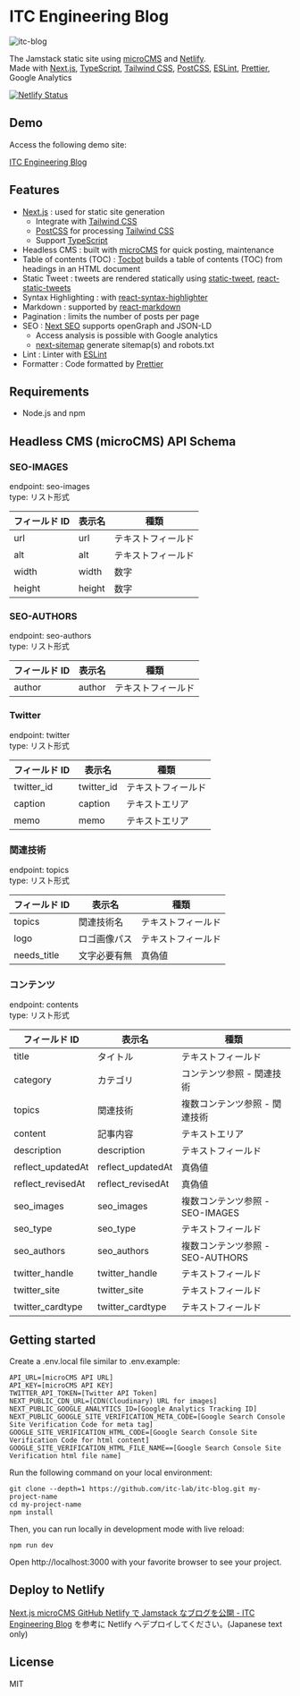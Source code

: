 # ITC Engineering Blog

![itc-blog](https://user-images.githubusercontent.com/76575923/120254288-765b3700-c2c4-11eb-983e-f70353803fa4.gif)

The Jamstack static site using [microCMS](https://microcms.io) and [Netlify](https://www.netlify.com).  
Made with [Next.js](https://nextjs.org), [TypeScript](https://www.typescriptlang.org), [Tailwind CSS](https://tailwindcss.com), [PostCSS](https://postcss.org), [ESLint](https://eslint.org), [Prettier](https://prettier.io), Google Analytics

[![Netlify Status](https://api.netlify.com/api/v1/badges/72088f84-0392-4546-9902-818d4babed11/deploy-status)](https://app.netlify.com/sites/itc-engineering-blog/deploys)

## Demo

Access the following demo site:

[ITC Engineering Blog](https://itc-engineering-blog.netlify.app/)

## Features

- [Next.js](https://nextjs.org) : used for static site generation
  - Integrate with [Tailwind CSS](https://tailwindcss.com)
  - [PostCSS](https://postcss.org) for processing [Tailwind CSS](https://tailwindcss.com)
  - Support [TypeScript](https://www.typescriptlang.org)
- Headless CMS : built with [microCMS](https://microcms.io) for quick posting, maintenance
- Table of contents (TOC) : [Tocbot](https://tscanlin.github.io/tocbot/) builds a table of contents (TOC) from headings in an HTML document
- Static Tweet : tweets are rendered statically using [static-tweet](https://github.com/lfades/static-tweet), [react-static-tweets](https://github.com/transitive-bullshit/react-static-tweets)
- Syntax Highlighting : with [react-syntax-highlighter](https://github.com/react-syntax-highlighter/react-syntax-highlighter)
- Markdown : supported by [react-markdown](https://github.com/remarkjs/react-markdown)
- Pagination : limits the number of posts per page
- SEO : [Next SEO](https://github.com/garmeeh/next-seo) supports openGraph and JSON-LD
  - Access analysis is possible with Google analytics
  - [next-sitemap](https://github.com/iamvishnusankar/next-sitemap) generate sitemap(s) and robots.txt
- Lint : Linter with [ESLint](https://eslint.org)
- Formatter : Code formatted by [Prettier](https://prettier.io)

## Requirements

- Node.js and npm

## Headless CMS (microCMS) API Schema

### SEO-IMAGES

endpoint: seo-images  
type: リスト形式

| フィールド ID | 表示名 | 種類               |
| ------------- | ------ | ------------------ |
| url           | url    | テキストフィールド |
| alt           | alt    | テキストフィールド |
| width         | width  | 数字               |
| height        | height | 数字               |

### SEO-AUTHORS

endpoint: seo-authors  
type: リスト形式

| フィールド ID | 表示名 | 種類               |
| ------------- | ------ | ------------------ |
| author        | author | テキストフィールド |

### Twitter

endpoint: twitter  
type: リスト形式

| フィールド ID | 表示名     | 種類               |
| ------------- | ---------- | ------------------ |
| twitter_id    | twitter_id | テキストフィールド |
| caption       | caption    | テキストエリア     |
| memo          | memo       | テキストエリア     |

### 関連技術

endpoint: topics  
type: リスト形式

| フィールド ID | 表示名       | 種類               |
| ------------- | ------------ | ------------------ |
| topics        | 関連技術名   | テキストフィールド |
| logo          | ロゴ画像パス | テキストフィールド |
| needs_title   | 文字必要有無 | 真偽値             |

### コンテンツ

endpoint: contents  
type: リスト形式

| フィールド ID     | 表示名            | 種類                             |
| ----------------- | ----------------- | -------------------------------- |
| title             | タイトル          | テキストフィールド               |
| category          | カテゴリ          | コンテンツ参照 - 関連技術        |
| topics            | 関連技術          | 複数コンテンツ参照 - 関連技術    |
| content           | 記事内容          | テキストエリア                   |
| description       | description       | テキストフィールド               |
| reflect_updatedAt | reflect_updatedAt | 真偽値                           |
| reflect_revisedAt | reflect_revisedAt | 真偽値                           |
| seo_images        | seo_images        | 複数コンテンツ参照 - SEO-IMAGES  |
| seo_type          | seo_type          | テキストフィールド               |
| seo_authors       | seo_authors       | 複数コンテンツ参照 - SEO-AUTHORS |
| twitter_handle    | twitter_handle    | テキストフィールド               |
| twitter_site      | twitter_site      | テキストフィールド               |
| twitter_cardtype  | twitter_cardtype  | テキストフィールド               |

## Getting started

Create a .env.local file similar to .env.example:

```
API_URL=[microCMS API URL]
API_KEY=[microCMS API KEY]
TWITTER_API_TOKEN=[Twitter API Token]
NEXT_PUBLIC_CDN_URL=[CDN(Cloudinary) URL for images]
NEXT_PUBLIC_GOOGLE_ANALYTICS_ID=[Google Analytics Tracking ID]
NEXT_PUBLIC_GOOGLE_SITE_VERIFICATION_META_CODE=[Google Search Console Site Verification Code for meta tag]
GOOGLE_SITE_VERIFICATION_HTML_CODE=[Google Search Console Site Verification Code for html content]
GOOGLE_SITE_VERIFICATION_HTML_FILE_NAME==[Google Search Console Site Verification html file name]
```

Run the following command on your local environment:

```
git clone --depth=1 https://github.com/itc-lab/itc-blog.git my-project-name
cd my-project-name
npm install
```

Then, you can run locally in development mode with live reload:

```
npm run dev
```

Open http://localhost:3000 with your favorite browser to see your project.

## Deploy to Netlify

[Next.js microCMS GitHub Netlify で Jamstack なブログを公開 - ITC Engineering Blog](https://itc-engineering-blog.netlify.app/blogs/efxq_5j84z)
を参考に Netlify へデプロイしてください。(Japanese text only)

## License

MIT
